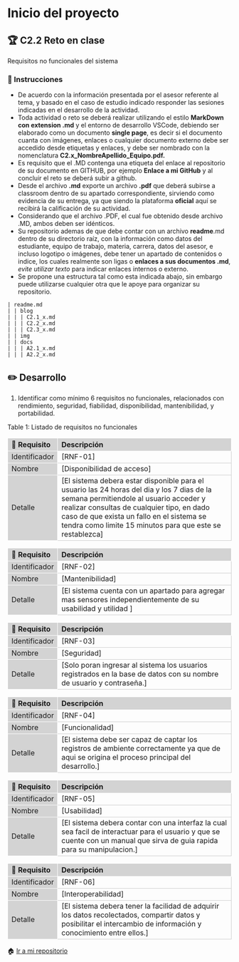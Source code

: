 # Inicio del proyecto

## :trophy: C2.2 Reto en clase

Requisitos no funcionales del sistema

### :blue_book: Instrucciones

- De acuerdo con la información presentada por el asesor referente al tema, y basado en el caso de estudio indicado responder las sesiones indicadas en el desarrollo de la actividad.
- Toda actividad o reto se deberá realizar utilizando el estilo **MarkDown con extension .md** y el entorno de desarrollo VSCode, debiendo ser elaborado como un documento **single page**, es decir si el documento cuanta con imágenes, enlaces o cualquier documento externo debe ser accedido desde etiquetas y enlaces, y debe ser nombrado con la nomenclatura **C2.x_NombreApellido_Equipo.pdf.**
- Es requisito que el .MD contenga una etiqueta del enlace al repositorio de su documento en GITHUB, por ejemplo **Enlace a mi GitHub** y al concluir el reto se deberá subir a github.
- Desde el archivo **.md** exporte un archivo **.pdf** que deberá subirse a classroom dentro de su apartado correspondiente, sirviendo como evidencia de su entrega, ya que siendo la plataforma **oficial** aquí se recibirá la calificación de su actividad.
- Considerando que el archivo .PDF, el cual fue obtenido desde archivo .MD, ambos deben ser idénticos.
- Su repositorio ademas de que debe contar con un archivo **readme**.md dentro de su directorio raíz, con la información como datos del estudiante, equipo de trabajo, materia, carrera, datos del asesor, e incluso logotipo o imágenes, debe tener un apartado de contenidos o indice, los cuales realmente son ligas o **enlaces a sus documentos .md**, _evite utilizar texto_ para indicar enlaces internos o externo.
- Se propone una estructura tal como esta indicada abajo, sin embargo puede utilizarse cualquier otra que le apoye para organizar su repositorio.

``` 
| readme.md
| | blog
| | | C2.1_x.md
| | | C2.2_x.md
| | | C2.3_x.md
| | img
| | docs
| | | A2.1_x.md
| | | A2.2_x.md
```

## :pencil2: Desarrollo

1. Identificar como mínimo 6 requisitos no funcionales, relacionados con rendimiento, seguridad, fiabilidad, disponibilidad, mantenibilidad, y portabilidad.

<style>
.two-axis-table td,
.two-axis-table th {
  width: 3 rem;
  height: 1 rem;
  border: 1px solid #ccc;
  text-align: center;
}
.two-axis-table th,
.two-axis-table td:nth-child(1) {
  background: lightgray;
  border-color: white;  
}
.two-axis-table body {
  padding: 1rem;
}
</style>

<div class="ox-hugo-table two-axis-table">
<div></div>
<div class="table-caption">
  <span class="table-number">Table 1</span>:
  Listado de requisitos no funcionales
</div>

|:pencil: Requisito  | Descripción |
|:---|:---|
| Identificador |[RNF-01]|
| Nombre |[Disponibilidad de acceso]|
| Detalle |[El sistema debera estar disponible para el usuario las 24 horas del dia y los 7 dias de la semana permitiendole al usuario acceder y realizar consultas de cualquier tipo, en dado caso de que exista un fallo en el sistema se tendra como limite 15 minutos para que este se restablezca]|

|:pencil: Requisito  | Descripción |
|:---|:---|
| Identificador |[RNF-02]|
| Nombre |[Mantenibilidad]|
| Detalle |[El sistema cuenta con un apartado para agregar mas sensores independientemente de su usabilidad y utilidad ]|

|:pencil: Requisito  | Descripción |
|:---|:---|
| Identificador |[RNF-03]|
| Nombre |[Seguridad]|
| Detalle |[Solo poran ingresar al sistema los usuarios registrados en la base de datos con su nombre de usuario y contraseña.]|

|:pencil: Requisito  | Descripción |
|:---|:---|
| Identificador |[RNF-04]|
| Nombre |[Funcionalidad]|
| Detalle |[El sistema debe ser capaz de captar los registros de ambiente correctamente ya que de aqui se origina el proceso principal del desarrollo.]|

|:pencil: Requisito  | Descripción |
|:---|:---|
| Identificador |[RNF-05]|
| Nombre |[Usabilidad]|
| Detalle |[El sistema debera contar con una interfaz la cual sea facil de interactuar para el usuario y que se cuente con un manual que sirva de guia rapida para su manipulacion.]|

|:pencil: Requisito  | Descripción |
|:---|:---|
| Identificador |[RNF-06]|
| Nombre |[Interoperabilidad]|
| Detalle |[El sistema debera tener la facilidad de adquirir los datos recolectados, compartir datos y posibilitar el intercambio de información y conocimiento entre ellos.]|
</div>

:house: [Ir a mi repositorio](https://github.com/abraham22rodriguez/AnalisisAvanzadoDeSoftware_AbrahamRodriguez/blob/master/AnalisisAvzdo/C2.2_AbrahamRodriguez_Zeppelin.md)